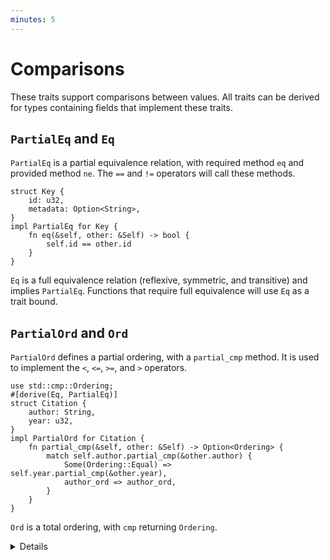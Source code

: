 ```yaml
---
minutes: 5
---
```


# Comparisons

These traits support comparisons between values. All traits can be derived for
types containing fields that implement these traits.

## `PartialEq` and `Eq`

`PartialEq` is a partial equivalence relation, with required method `eq` and
provided method `ne`. The `==` and `!=` operators will call these methods.

```rust,editable
struct Key {
    id: u32,
    metadata: Option<String>,
}
impl PartialEq for Key {
    fn eq(&self, other: &Self) -> bool {
        self.id == other.id
    }
}
```

`Eq` is a full equivalence relation (reflexive, symmetric, and transitive) and
implies `PartialEq`. Functions that require full equivalence will use `Eq` as a
trait bound.

## `PartialOrd` and `Ord`

`PartialOrd` defines a partial ordering, with a `partial_cmp` method. It is used
to implement the `<`, `<=`, `>=`, and `>` operators.

```rust,editable
use std::cmp::Ordering;
#[derive(Eq, PartialEq)]
struct Citation {
    author: String,
    year: u32,
}
impl PartialOrd for Citation {
    fn partial_cmp(&self, other: &Self) -> Option<Ordering> {
        match self.author.partial_cmp(&other.author) {
            Some(Ordering::Equal) => self.year.partial_cmp(&other.year),
            author_ord => author_ord,
        }
    }
}
```

`Ord` is a total ordering, with `cmp` returning `Ordering`.

<details>

- `PartialEq` can be implemented between different types, but `Eq` cannot,
  because it is reflexive:

  ```rust,editable
  struct Key {
      id: u32,
      metadata: Option<String>,
  }
  impl PartialEq<u32> for Key {
      fn eq(&self, other: &u32) -> bool {
          self.id == *other
      }
  }
  ```

- In practice, it's common to derive these traits, but uncommon to implement
  them.

- When comparing references in Rust, it will will compare the value of the
  things pointed to, it will NOT compare the references themselves. That means
  that references to two different things can compare as equal if the values
  pointed to are the same:

  ```rust,editable
  fn main() {
    let a = "Hello";
    let b = String::from("Hello");
    assert_eq!(a, b);
  }
  ```

</details>
